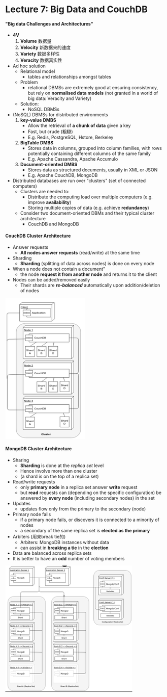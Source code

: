 # Lecture 7: Big Data and CouchDB

#### "Big data Challenges and Architectures"
* **4V**
    1. **Volume** 数据量
    2. **Velocity** 新数据来的速度
    3. **Variety** 数据多样性
    4. **Veracity** 数据真实性
* Ad hoc solution
    * Relational model
        * tables and relationships amongst tables
    * Problem
        * relational DBMSs are extremely good at ensuring consistency, but rely on **normalised data models** (not granted in a world of big data: Veracity and Variety)
    * Solution: 
        * NoSQL DBMSs
* (NoSQL) DBMSs for distributed environments
    1. **key-value DMBS**
        * Allow the retrieval of **a chunk of data** given a key
        * Fast, but crude (粗糙)
        * E.g. Redis, PostgreSQL, Hstore, Berkeley
    2. **BigTable DMBS**
        * Stores data in columns, grouped into column families, with rows potentially containing different columns of the same family
        * E.g. Apache Cassandra, Apache Accumulo
    3. **Document-oriented DMBS**
        * Stores data as structured documents, usually in XML or JSON
        * E.g. Apache CouchDB, MongoDB
* Distributed databases are run over "clusters" (set of connected computers)
    * Clusters are needed to:
        * Distribute the computing load over multiple computers (e.g. improve **availability**)
        * Storing multiple copies of data (e.g. achieve **redundancy**)
    * Consider two document-oriented DBMs and their typical cluster architecture
        * CouchDB and MongoDB

#### CouchDB Cluster Architecture
* Answer requests
    * **All nodes answer requests** (read/write) at the same time
* Sharding
    * **Sharding** (splitting of data across nodes) is done on every node
* When a node does not contain a document"
    * the node **request it from another node** and returns it to the client
* Nodes can be added/removed easily
    * Their shards are **_re-balanced_** automatically upon addition/deletion of nodes

<img src="pic/couchdb.png" width="250">

#### MongoDB Cluster Architecture
* Sharing
    * **Sharding** is done at the _replica set_ level
    * Hence involve more than one cluster
    * (a shard is on the top of a replica set)
* Read/write requests
    * only **primary node** in a replica set answer **write** request
    * but **read** requests can (depending on the specific configuration) be answered by **every node** (including secondary nodes) in the set
* Updates
    * updates flow only from the primary to the secondary (node)
* Primary node fails
    * if a primary node fails, or discovers it is connected to a minority of nodes
    * a secondary of the same replica set is **elected as the primary**
* Arbiters (用来break tie的)
    * Arbiters: MongoDB instances without data
    * can assist in **breaking a tie** in the **election**
* Data are balanced across replica sets
* It is better to have an **odd** number of voting members

<img src="pic/mongodb.png" width="400">
